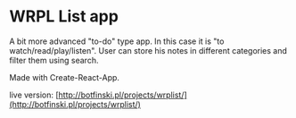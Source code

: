 # WRPL List app

A bit more advanced "to-do" type app. In this case it is "to watch/read/play/listen". User can store his notes in different categories and filter them using search.

Made with Create-React-App.





live version: [http://botfinski.pl/projects/wrplist/](http://botfinski.pl/projects/wrplist/)
